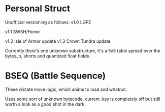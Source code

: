 # Personal Struct

Unofficial versioning as follows:
v1.0 LGPE

v1.1 SWSH/Home

v1.2 Isle of Armor update
v1.3 Crown Tundra update



Currently there's one unknown substructure, it's a 5x5 table spread over the bytes_n, shorts and quantized float fields.

# BSEQ (Battle Sequence)

These dictate move logic, which anims to load and whatnot.

Uses some sort of unknown bytecode, current .ksy is completely off but still worth a look as a good shot in the dark.

